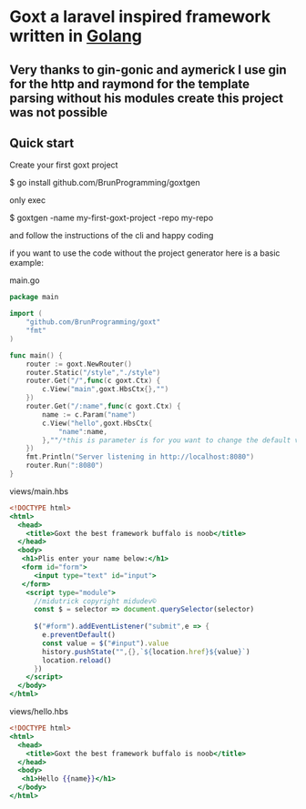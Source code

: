 <h1 style="text-align">
    Goxt a laravel inspired framework written in <a href="https://go.dev">Golang</a>
</h1>

## Very thanks to gin-gonic and aymerick I use gin for the http and raymond for the template parsing without his modules create this project was not possible
## Quick start

Create your first goxt project

$ go install github.com/BrunProgramming/goxtgen

only exec

$ goxtgen -name my-first-goxt-project -repo my-repo

and follow the instructions of the cli and happy coding


if you want to use the code without the project generator 
here is a basic example:

main.go
```go
package main

import (
    "github.com/BrunProgramming/goxt"
    "fmt"
)

func main() {
    router := goxt.NewRouter()
    router.Static("/style","./style")
    router.Get("/",func(c goxt.Ctx) {
        c.View("main",goxt.HbsCtx{},"")
    })
    router.Get("/:name",func(c goxt.Ctx) {
        name := c.Param("name")
        c.View("hello",goxt.HbsCtx{
            "name":name,
        },""/*this is parameter is for you want to change the default views dir put "" if you want to use the default dir*/)
    })
    fmt.Println("Server listening in http://localhost:8080")
    router.Run(":8080")
}
```

views/main.hbs
```hbs
<!DOCTYPE html>
<html>
  <head>
    <title>Goxt the best framework buffalo is noob</title>
  </head>
  <body>
   <h1>Plis enter your name below:</h1>
   <form id="form">
      <input type="text" id="input">
   </form>
    <script type="module">
      //midutrick copyright midudev©
      const $ = selector => document.querySelector(selector)
      
      $("#form").addEventListener("submit",e => {
        e.preventDefault()
        const value = $("#input").value
        history.pushState("",{},`${location.href}${value}`)
        location.reload()
      })
    </script>
  </body>
</html>
```


views/hello.hbs
```hbs
<!DOCTYPE html>
<html>
  <head>
    <title>Goxt the best framework buffalo is noob</title>
  </head>
  <body>
   <h1>Hello {{name}}</h1>
  </body>
</html>
```


